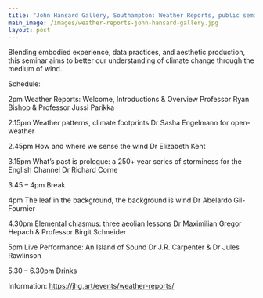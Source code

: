 ```yaml
---
title: "John Hansard Gallery, Southampton: Weather Reports, public seminar"
main_image: /images/weather-reports-john-hansard-gallery.jpg
layout: post
---
```


Blending embodied experience, data practices, and aesthetic production, this seminar aims to better our understanding of climate change through the medium of wind.

Schedule:

2pm Weather Reports: Welcome, Introductions & Overview
Professor Ryan Bishop & Professor Jussi Parikka 

2.15pm Weather patterns, climate footprints
Dr Sasha Engelmann for open-weather

2.45pm How and where we sense the wind
Dr Elizabeth Kent

3.15pm What’s past is prologue: a 250+ year series of storminess for the English Channel
Dr Richard Corne

3.45 – 4pm Break

4pm The leaf in the background, the background is wind
Dr Abelardo Gil-Fournier

4.30pm Elemental chiasmus: three aeolian lessons
Dr Maximilian Gregor Hepach & Professor Birgit Schneider

5pm Live Performance: An Island of Sound
Dr J.R. Carpenter & Dr Jules Rawlinson

5.30 – 6.30pm Drinks

Information: https://jhg.art/events/weather-reports/

